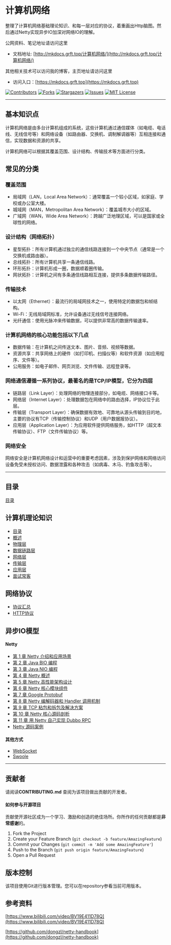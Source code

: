 # 计算机网络

整理了计算机网络基础理论知识、和每一层对应的协议，着重画出Http脑图。然后通过Netty实现异步IO加深对网络IO的理解。

公网资料、笔记地址请访问这里

- 文档地址: [http://mkdocs.grft.top/计算机网络/](http://mkdocs.grft.top/计算机网络/)

其他相关技术可以访问我的博客，主页地址请访问这里

- 访问入口：[https://mkdocs.grft.top](https://mkdocs.grft.top)

<!-- PROJECT SHIELDS -->

[![Contributors][contributors-shield]][contributors-url]
[![Forks][forks-shield]][forks-url]
[![Stargazers][stars-shield]][stars-url]
[![Issues][issues-shield]][issues-url]
[![MIT License][license-shield]][license-url]
<!-- [![LinkedIn][linkedin-shield]][linkedin-url] -->

<!-- PROJECT LOGO -->

--------------------

## 基本知识点
计算机网络是由多台计算机组成的系统，这些计算机通过通信媒体（如电缆、电话线、无线信号等）和网络设备（如路由器、交换机、调制解调器等）互相连接和通信，实现数据和资源的共享。

计算机网络可以根据其覆盖范围、设计结构、传输技术等方面进行分类。

## 常见的分类

### 覆盖范围
+ 局域网（LAN，Local Area Network）：通常覆盖一个较小区域，如家庭、学校或办公室大楼。
+ 城域网（MAN，Metropolitan Area Network）：覆盖城市大小的区域。
+ 广域网（WAN，Wide Area Network）：跨越广泛地理区域，可以是国家或全球性的网络。

### 设计结构（网络拓扑）
+ 星型拓扑：所有计算机通过独立的通信线路连接到一个中央节点（通常是一个交换机或路由器）。
+ 总线拓扑：所有计算机共享一条通信线路。
+ 环形拓扑：计算机形成一圈，数据顺着圈传输。
+ 网状拓扑：计算机之间有多条通信线路相互连接，提供多条数据传输路径。

### 传输技术
+ 以太网（Ethernet）：最流行的局域网技术之一，使用特定的数据包和帧结构。
+ Wi-Fi：无线局域网标准，允许设备通过无线信号连接网络。
+ 光纤通信：使用光脉冲来传输数据，可以提供非常高的数据传输速率。

### 计算机网络的核心功能包括以下几点
+ 数据传输：在计算机之间传送文本、图片、音频、视频等数据。
+ 资源共享：共享网络上的硬件（如打印机、扫描仪等）和软件资源（如应用程序、文件等）。
+ 公用服务：如电子邮件、网页浏览、文件传输、远程登录等。

### 网络通信遵循一系列协议，最著名的是TCP/IP模型，它分为四层
+ 链路层（Link Layer）：处理网络的物理连接部分，如电缆、网络接口卡等。
+ 网络层（Internet Layer）：处理数据包在网络中的路由选择，IP协议位于此层。
+ 传输层（Transport Layer）：确保数据有效地、可靠地从源头传输到目的地，主要的协议有TCP（传输控制协议）和UDP（用户数据报协议）。
+ 应用层（Application Layer）：为应用软件提供网络服务，如HTTP（超文本传输协议）、FTP（文件传输协议）等。

### 网络安全
网络安全是计算机网络设计和运营中的重要考虑因素，涉及到保护网络和网络访问设备免受未授权访问、数据泄露和各种攻击（如病毒、木马、钓鱼攻击等）。


--------------------

## 目录

[目录](index.md)

## 计算机理论知识

+ [目录](https://www.yuque.com/hanwenhao-bs03y/ygt7az/rgziz584rvlgkfkn?singleDoc#%20《计算机网络》)
+ [概述](https://www.yuque.com/hanwenhao-bs03y/ygt7az/hngff4ecr4hg96gs?singleDoc#%20《01-概述》)
+ [物理层](https://www.yuque.com/hanwenhao-bs03y/ygt7az/yihte6g7zf4rr11a?singleDoc#%20《02-物理层》)
+ [数据链路层](https://www.yuque.com/hanwenhao-bs03y/ygt7az/ggmphycqdeehgv0h?singleDoc#%20《03-数据链路层》)
+ [网络层](https://www.yuque.com/hanwenhao-bs03y/ygt7az/ursmgfnafp0nhwqv?singleDoc#%20《04-网络层》)
+ [传输层](https://www.yuque.com/hanwenhao-bs03y/ygt7az/hrtzu51vbezyocg8?singleDoc#%20《05-传输层》)
+ [应用层](https://www.yuque.com/hanwenhao-bs03y/ygt7az/ug3dxqest0wq44mx?singleDoc#%20《06-应用层》)
+ [面试常客](https://www.yuque.com/hanwenhao-bs03y/ygt7az/rpzy09hi8w6th5c9?singleDoc#%20《07-面试常客》)


## 网络协议

+ [协议汇总](https://www.yuque.com/hanwenhao-bs03y/ygt7az/ppg9yiddr02875eo?singleDoc#%20《网络协议汇总》)
+ [HTTP协议](https://www.yuque.com/hanwenhao-bs03y/ygt7az/vyg2vx1dhrlggn8y?singleDoc#%20《HTTP%20协议》)


## 异步IO模型

#### Netty

+ [第 1 章 Netty 介绍和应用场景](NIO/netty/netty_chapter/_content/chapter01.md)
+ [第 2 章 Java BIO 编程](NIO/netty/netty_chapter/_content/chapter02.md)
+ [第 3 章 Java NIO 编程](NIO/netty/netty_chapter/_content/chapter03.md)
+ [第 4 章 Netty 概述](NIO/netty/netty_chapter/_content/chapter04.md)
+ [第 5 章 Netty 高性能架构设计](NIO/netty/netty_chapter/_content/chapter05.md)
+ [第 6 章 Netty 核心模块组件](NIO/netty/netty_chapter/_content/chapter06.md)
+ [第 7 章 Google Protobuf](NIO/netty/netty_chapter/_content/chapter07.md)
+ [第 8 章 Netty 编解码器和 Handler 调用机制](NIO/netty/netty_chapter/_content/chapter08.md)
+ [第 9 章 TCP 粘包和拆包及解决方案](NIO/netty/netty_chapter/_content/chapter09.md)
+ [第 10 章 Netty 核心源码剖析](NIO/netty/netty_chapter/_content/chapter10.md)
+ [第 11 章 用 Netty 自己实现 Dubbo RPC](NIO/netty/netty_chapter/_content/chapter11.md)
+ [Netty 源码案例](https://github.com/dongzl/netty-handbook)

#### 其他方式

+ [WebSocket](https://developer.mozilla.org/zh-CN/docs/Web/API/WebSocket)
+ [Swoole](https://wiki.swoole.com/#/)


-------------------

## 贡献者

请阅读**CONTRIBUTING.md** 查阅为该项目做出贡献的开发者。

#### 如何参与开源项目

贡献使开源社区成为一个学习、激励和创造的绝佳场所。你所作的任何贡献都是**非常感谢**的。

1. Fork the Project
2. Create your Feature Branch (`git checkout -b feature/AmazingFeature`)
3. Commit your Changes (`git commit -m 'Add some AmazingFeature'`)
4. Push to the Branch (`git push origin feature/AmazingFeature`)
5. Open a Pull Request


## 版本控制

该项目使用Git进行版本管理。您可以在repository参看当前可用版本。

<!-- ## 作者 -->
<!--  -->
<!-- [小昊子](https://github.com/worst001) -->
<!--  -->
<!-- 制做不易，如果有帮到你就请作者喝杯咖啡吧! -->
<!--  -->
<!-- ![支付宝加微信](https://xiyou-oss.oss-cn-shanghai.aliyuncs.com/%E5%85%AC%E4%BC%97%E5%8F%B7%E4%B8%8E%E6%94%AF%E4%BB%98/%E6%94%AF%E4%BB%98%E5%AE%9D%E5%8A%A0%E5%BE%AE%E4%BF%A1.jpg) -->
<!--  -->
<!-- 作者无聊时做的测试游戏，完全免费哦！ -->
<!--  -->
<!-- ![公众号](https://xiyou-oss.oss-cn-shanghai.aliyuncs.com/%E5%85%AC%E4%BC%97%E5%8F%B7%E4%B8%8E%E6%94%AF%E4%BB%98/%E5%85%AC%E4%BC%97%E5%8F%B7%E5%B0%8F.jpg) -->


## 参考资料

[https://www.bilibili.com/video/BV19E411D78Q](https://www.bilibili.com/video/BV19E411D78Q)

[https://github.com/dongzl/netty-handbook](https://github.com/dongzl/netty-handbook)

<!-- links -->
[your-project-path]:shaojintian/Best_README_template
[contributors-shield]: https://img.shields.io/github/contributors/worst001/mkdocs_network.svg?style=flat-square
[contributors-url]: https://github.com/worst001/mkdocs_network/graphs/contributors
[forks-shield]: https://img.shields.io/github/forks/worst001/mkdocs_network.svg?style=flat-square
[forks-url]: https://github.com/worst001/mkdocs_network/network/members
[stars-shield]: https://img.shields.io/github/stars/worst001/mkdocs_network.svg?style=flat-square
[stars-url]: https://github.com/worst001/mkdocs_network/stargazers
[issues-shield]: https://img.shields.io/github/issues/worst001/mkdocs_network.svg?style=flat-square
[issues-url]: https://img.shields.io/github/issues/worst001/mkdocs_network.svg
[license-shield]: https://img.shields.io/github/license/worst001/mkdocs_network.svg?style=flat-square
[license-url]: https://github.com/worst001/mkdocs_network/blob/main/LICENSE.txt
<!-- [linkedin-shield]: https://img.shields.io/badge/-LinkedIn-black.svg?style=flat-square&logo=linkedin&colorB=555 -->
<!-- [linkedin-url]: https://linkedin.com/in/shaojintian -->
